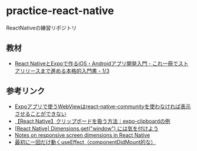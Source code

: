 # practice-react-native

ReactNativeの練習リポジトリ

## 教材

- [React NativeとExpoで作るiOS・Androidアプリ開発入門 - これ一冊でストアリリースまで進める本格的入門書 - 1/3](https://www.amazon.co.jp/React-Native%E3%81%A8Expo%E3%81%A7%E4%BD%9C%E3%82%8BiOS%E3%83%BBAndroid%E3%82%A2%E3%83%97%E3%83%AA%E9%96%8B%E7%99%BA%E5%85%A5%E9%96%80-%E3%81%93%E3%82%8C%E4%B8%80%E5%86%8A%E3%81%A7%E3%82%B9%E3%83%88%E3%82%A2%E3%83%AA%E3%83%AA%E3%83%BC%E3%82%B9%E3%81%BE%E3%81%A7%E9%80%B2%E3%82%81%E3%82%8B%E6%9C%AC%E6%A0%BC%E7%9A%84%E5%85%A5%E9%96%80%E6%9B%B8-1-3-ebook/dp/B07L95K78R/ref=sr_1_3?__mk_ja_JP=%E3%82%AB%E3%82%BF%E3%82%AB%E3%83%8A&dchild=1&keywords=react+native&qid=1615387941&s=digital-text&sr=1-3)

## 参考リンク

- [Expoアプリで使うWebViewはreact-native-communityを使わなければ表示させることができない](https://blog.naoshihoshi.com/entry/2020/03/26/123000)
- [【React Native】クリップボードを扱う方法｜expo-clipboardの例](https://blog-and-destroy.com/35123)
- [[React Native] Dimensions.get("window") には気を付けよう
](https://zenn.dev/tasugi/articles/0814f06b514eed)
- [Notes on responsive screen dimensions in React Native](https://blog.aamnah.com/react/responsive-screen-dimensions-react-native)
- [最初に一回だけ動くuseEffect（componentDidMount的な）](https://qiita.com/sijiaoh/items/95aba67e589515a06b31)